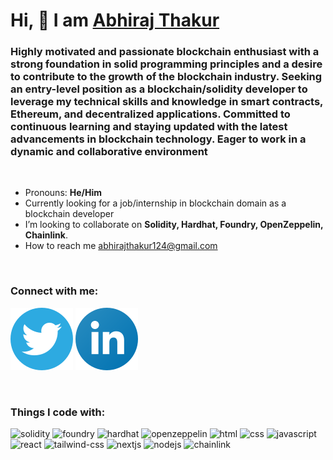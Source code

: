 # Hi, 👋 I am [Abhiraj Thakur](https://abhirajthakur.vercel.app)

### Highly motivated and passionate blockchain enthusiast with a strong foundation in solid programming principles and a desire to contribute to the growth of the blockchain industry. Seeking an entry-level position as a blockchain/solidity developer to leverage my technical skills and knowledge in smart contracts, Ethereum, and decentralized applications. Committed to continuous learning and staying updated with the latest advancements in blockchain technology. Eager to work in a dynamic and collaborative environment

<br />

- Pronouns: **He/Him**
- Currently looking for a job/internship in blockchain domain as a blockchain developer
- I’m looking to collaborate on **Solidity, Hardhat, Foundry, OpenZeppelin, Chainlink**.
- How to reach me [abhirajthakur124@gmail.com](mailto:abhirajthakur124@gmail.com)

<br />

### Connect with me:

[![twitter](twitter.svg)](https://twitter.com/AbhirajThakur21)
[![linkedin](linkedin.svg)](https://www.linkedin.com/in/abhirajthakur21/)

<br />

### Things I code with:

![solidity](https://img.shields.io/badge/Solidity-e6e6e6?style=for-the-badge&logo=solidity&logoColor=black)
![foundry](https://tinyurl.com/2s397eh4)
![hardhat](https://tinyurl.com/yjs68jbs)
![openzeppelin](https://img.shields.io/badge/OpenZeppelin-4E5EE4?logo=OpenZeppelin&logoColor=fff&style=for-the-badge)
![html](https://img.shields.io/badge/HTML5-E34F26?style=for-the-badge&logo=html5&logoColor=white)
![css](https://img.shields.io/badge/CSS3-1572B6?style=for-the-badge&logo=css3&logoColor=white)
![javascript](https://img.shields.io/badge/JavaScript-323330?style=for-the-badge&logo=javascript&logoColor=F7DF1E)
![react](https://img.shields.io/badge/React-20232A?style=for-the-badge&logo=react&logoColor=61DAFB)
![tailwind-css](https://img.shields.io/badge/Tailwind_CSS-38B2AC?style=for-the-badge&logo=tailwind-css&logoColor=white)
![nextjs](https://img.shields.io/badge/next.js-000000?style=for-the-badge&logo=nextdotjs&logoColor=white)
![nodejs](https://img.shields.io/badge/Node.js-339933?style=for-the-badge&logo=nodedotjs&logoColor=white)
![chainlink](https://img.shields.io/badge/chainlink-375BD2?style=for-the-badge&logo=chainlink&logoColor=white)
